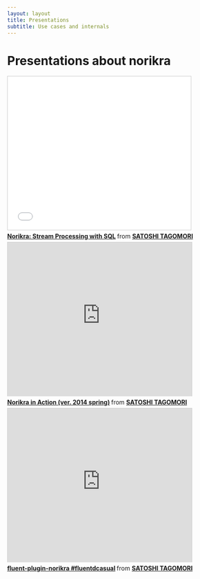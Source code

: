 ```yaml
---
layout: layout
title: Presentations
subtitle: Use cases and internals
---
```

# Presentations about norikra

<iframe src="//www.slideshare.net/slideshow/embed_code/39083417" width="425" height="355" frameborder="0" marginwidth="0" marginheight="0" scrolling="no" style="border:1px solid #CCC; border-width:1px; margin-bottom:5px; max-width: 100%;" allowfullscreen> </iframe> <div style="margin-bottom:5px"> <strong> <a href="//www.slideshare.net/tagomoris/norikra-stream-processing-with-sql" title="Norikra: Stream Processing with SQL" target="_blank">Norikra: Stream Processing with SQL</a> </strong> from <strong><a href="//www.slideshare.net/tagomoris" target="_blank">SATOSHI TAGOMORI</a></strong> </div>

<iframe src="http://www.slideshare.net/slideshow/embed_code/30650479" width="427" height="356" frameborder="0" marginwidth="0" marginheight="0" scrolling="no" style="border:1px solid #CCC; border-width:1px 1px 0; margin-bottom:5px; max-width: 100%;" allowfullscreen> </iframe> <div style="margin-bottom:5px"> <strong> <a href="https://www.slideshare.net/tagomoris/norikra-in-action-ver-2014-spring" title="Norikra in Action (ver. 2014 spring)" target="_blank">Norikra in Action (ver. 2014 spring)</a> </strong> from <strong><a href="http://www.slideshare.net/tagomoris" target="_blank">SATOSHI TAGOMORI</a></strong> </div>

<iframe src="http://www.slideshare.net/slideshow/embed_code/29174189" width="427" height="356" frameborder="0" marginwidth="0" marginheight="0" scrolling="no" style="border:1px solid #CCC; border-width:1px 1px 0; margin-bottom:5px; max-width: 100%;" allowfullscreen> </iframe> <div style="margin-bottom:5px"> <strong> <a href="https://www.slideshare.net/tagomoris/fluentpluginnorikra-fluentdcasual" title="fluent-plugin-norikra #fluentdcasual" target="_blank">fluent-plugin-norikra #fluentdcasual</a> </strong> from <strong><a href="http://www.slideshare.net/tagomoris" target="_blank">SATOSHI TAGOMORI</a></strong> </div>

